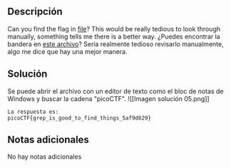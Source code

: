 ## Descripción
Can you find the flag in [file](https://jupiter.challenges.picoctf.org/static/515f19f3612bfd97cd3f0c0ba32bd864/file)? This would be really tedious to look through manually, something tells me there is a better way.
¿Puedes encontrar la bandera en [este archivo](https://jupiter.challenges.picoctf.org/static/515f19f3612bfd97cd3f0c0ba32bd864/file)? Sería realmente tedioso revisarlo manualmente, algo me dice que hay una mejor manera.
## Solución
Se puede abrir el archivo con un editor de texto como el bloc de notas de Windows y buscar la cadena "picoCTF".
![[Imagen solución 05.png]]

```
La respuesta es:
picoCTF{grep_is_good_to_find_things_5af9d829}
```
## Notas adicionales
No hay notas adicionales